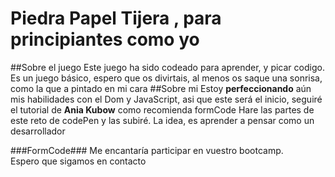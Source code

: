 # Piedra Papel Tijera , para principiantes como yo
##Sobre el juego
Este juego ha sido codeado para aprender, y picar codigo. 
Es un juego básico, espero que os divirtais, al menos os saque una sonrisa, como la que a pintado en mi cara
##Sobre mi
Estoy **perfeccionando** aún mis habilidades con el Dom y JavaScript, asi que este será el inicio, seguiré el tutorial de **Ania Kubow** como recomienda formCode
Hare las partes de este reto de codePen y las subiré.
La idea, es aprender a pensar como un desarrollador

###FormCode###
Me encantaría participar en vuestro bootcamp.  
Espero que sigamos en contacto


